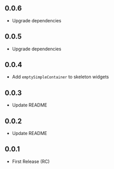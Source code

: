 ## 0.0.6
* Upgrade dependencies

## 0.0.5
* Upgrade dependencies

## 0.0.4
* Add `emptySimpleContainer` to skeleton widgets

## 0.0.3
* Update README

## 0.0.2
* Update README

## 0.0.1
* First Release (RC)
